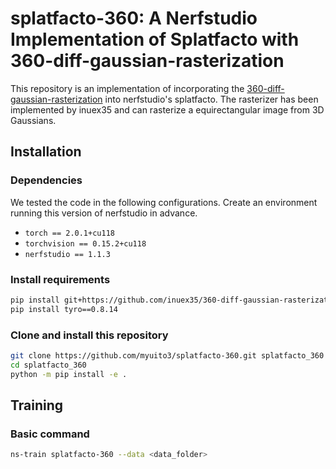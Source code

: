 # splatfacto-360: A Nerfstudio Implementation of Splatfacto with 360-diff-gaussian-rasterization
This repository is an implementation of incorporating the [360-diff-gaussian-rasterization](https://github.com/inuex35/360-diff-gaussian-rasterization) into nerfstudio's splatfacto. The rasterizer has been implemented by inuex35 and can rasterize a equirectangular image from 3D Gaussians.

## Installation

### Dependencies
We tested the code in the following configurations. Create an environment running this version of nerfstudio in advance.
- `torch == 2.0.1+cu118`
- `torchvision == 0.15.2+cu118`
- `nerfstudio == 1.1.3`

### Install requirements
```bash
pip install git+https://github.com/inuex35/360-diff-gaussian-rasterization.git
pip install tyro==0.8.14
```

### Clone and install this repository
```bash
git clone https://github.com/myuito3/splatfacto-360.git splatfacto_360
cd splatfacto_360
python -m pip install -e .
```

## Training

### Basic command
```bash
ns-train splatfacto-360 --data <data_folder>
```
